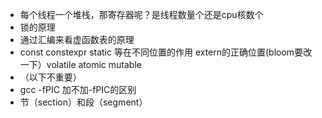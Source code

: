 - 每个线程一个堆栈，那寄存器呢？是线程数量个还是cpu核数个
- 锁的原理
- 通过汇编来看虚函数表的原理
- const constexpr static 等在不同位置的作用 extern的正确位置(bloom要改一下）volatile atomic mutable
- （以下不重要）
- gcc -fPIC 加不加-fPIC的区别
- 节（section）和段（segment）


